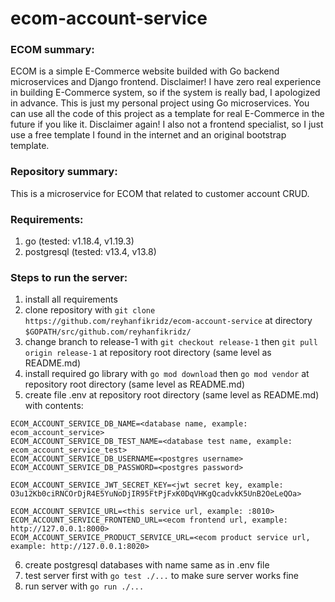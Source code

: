 # ecom-account-service

### ECOM summary:
ECOM is a simple E-Commerce website builded with Go backend microservices and Django frontend. Disclaimer! I have zero real experience in building E-Commerce system, so if the system is really bad, I apologized in advance. This is just my personal project using Go microservices. You can use all the code of this project as a template for real E-Commerce in the future if you like it. Disclaimer again! I also not a frontend specialist, so I just use a free template I found in the internet and an original bootstrap template.

### Repository summary:
This is a microservice for ECOM that related to customer account CRUD.

### Requirements:
1. go (tested: v1.18.4, v1.19.3)
2. postgresql (tested: v13.4, v13.8)

### Steps to run the server:
1. install all requirements
2. clone repository with `git clone https://github.com/reyhanfikridz/ecom-account-service` at directory `$GOPATH/src/github.com/reyhanfikridz/`
3. change branch to release-1 with `git checkout release-1` then `git pull origin release-1` at repository root directory (same level as README.md)
4. install required go library with `go mod download` then `go mod vendor` at repository root directory (same level as README.md)
5. create file .env at repository root directory (same level as README.md) with contents:

```
ECOM_ACCOUNT_SERVICE_DB_NAME=<database name, example: ecom_account_service>
ECOM_ACCOUNT_SERVICE_DB_TEST_NAME=<database test name, example: ecom_account_service_test>
ECOM_ACCOUNT_SERVICE_DB_USERNAME=<postgres username>
ECOM_ACCOUNT_SERVICE_DB_PASSWORD=<postgres password>

ECOM_ACCOUNT_SERVICE_JWT_SECRET_KEY=<jwt secret key, example: O3u12Kb0ciRNCOrDjR4E5YuNoDjIR95FtPjFxK0DqVHKgQcadvkK5UnB2OeLeQOa>

ECOM_ACCOUNT_SERVICE_URL=<this service url, example: :8010>
ECOM_ACCOUNT_SERVICE_FRONTEND_URL=<ecom frontend url, example: http://127.0.0.1:8000>
ECOM_ACCOUNT_SERVICE_PRODUCT_SERVICE_URL=<ecom product service url, example: http://127.0.0.1:8020>
```

6. create postgresql databases with name same as in .env file
7. test server first with `go test ./...` to make sure server works fine
8. run server with `go run ./...`
